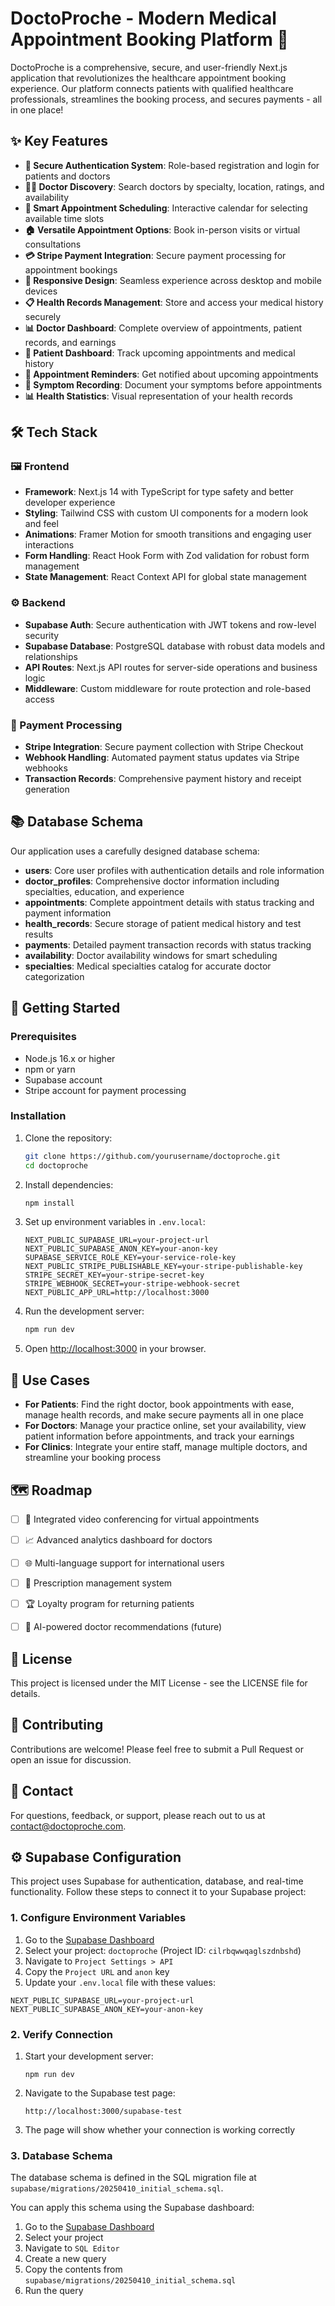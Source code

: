 # DoctoProche - Modern Medical Appointment Booking Platform 🏥

DoctoProche is a comprehensive, secure, and user-friendly Next.js application that revolutionizes the healthcare appointment booking experience. Our platform connects patients with qualified healthcare professionals, streamlines the booking process, and secures payments - all in one place!

## ✨ Key Features

- **🔐 Secure Authentication System**: Role-based registration and login for patients and doctors
- **👨‍⚕️ Doctor Discovery**: Search doctors by specialty, location, ratings, and availability
- **📅 Smart Appointment Scheduling**: Interactive calendar for selecting available time slots
- **🏠 Versatile Appointment Options**: Book in-person visits or virtual consultations
- **💳 Stripe Payment Integration**: Secure payment processing for appointment bookings
- **📱 Responsive Design**: Seamless experience across desktop and mobile devices
- **📋 Health Records Management**: Store and access your medical history securely
- **📊 Doctor Dashboard**: Complete overview of appointments, patient records, and earnings
- **📱 Patient Dashboard**: Track upcoming appointments and medical history
- **🔔 Appointment Reminders**: Get notified about upcoming appointments
- **📝 Symptom Recording**: Document your symptoms before appointments
- **📊 Health Statistics**: Visual representation of your health records

## 🛠️ Tech Stack

### 🖼️ Frontend
- **Framework**: Next.js 14 with TypeScript for type safety and better developer experience
- **Styling**: Tailwind CSS with custom UI components for a modern look and feel
- **Animations**: Framer Motion for smooth transitions and engaging user interactions
- **Form Handling**: React Hook Form with Zod validation for robust form management
- **State Management**: React Context API for global state management

### ⚙️ Backend
- **Supabase Auth**: Secure authentication with JWT tokens and row-level security
- **Supabase Database**: PostgreSQL database with robust data models and relationships
- **API Routes**: Next.js API routes for server-side operations and business logic
- **Middleware**: Custom middleware for route protection and role-based access

### 💸 Payment Processing
- **Stripe Integration**: Secure payment collection with Stripe Checkout
- **Webhook Handling**: Automated payment status updates via Stripe webhooks
- **Transaction Records**: Comprehensive payment history and receipt generation

## 📚 Database Schema

Our application uses a carefully designed database schema:

- **users**: Core user profiles with authentication details and role information
- **doctor_profiles**: Comprehensive doctor information including specialties, education, and experience
- **appointments**: Complete appointment details with status tracking and payment information
- **health_records**: Secure storage of patient medical history and test results
- **payments**: Detailed payment transaction records with status tracking
- **availability**: Doctor availability windows for smart scheduling
- **specialties**: Medical specialties catalog for accurate doctor categorization

## 🚀 Getting Started

### Prerequisites

- Node.js 16.x or higher
- npm or yarn
- Supabase account
- Stripe account for payment processing

### Installation

1. Clone the repository:
   ```bash
   git clone https://github.com/yourusername/doctoproche.git
   cd doctoproche
   ```

2. Install dependencies:
   ```bash
   npm install
   ```

3. Set up environment variables in `.env.local`:
   ```
   NEXT_PUBLIC_SUPABASE_URL=your-project-url
   NEXT_PUBLIC_SUPABASE_ANON_KEY=your-anon-key
   SUPABASE_SERVICE_ROLE_KEY=your-service-role-key
   NEXT_PUBLIC_STRIPE_PUBLISHABLE_KEY=your-stripe-publishable-key
   STRIPE_SECRET_KEY=your-stripe-secret-key
   STRIPE_WEBHOOK_SECRET=your-stripe-webhook-secret
   NEXT_PUBLIC_APP_URL=http://localhost:3000
   ```

4. Run the development server:
   ```bash
   npm run dev
   ```

5. Open [http://localhost:3000](http://localhost:3000) in your browser.

## 🌟 Use Cases

- **For Patients**: Find the right doctor, book appointments with ease, manage health records, and make secure payments all in one place
- **For Doctors**: Manage your practice online, set your availability, view patient information before appointments, and track your earnings
- **For Clinics**: Integrate your entire staff, manage multiple doctors, and streamline your booking process

## 🗺️ Roadmap


- [ ] 🎥 Integrated video conferencing for virtual appointments

- [ ] 📈 Advanced analytics dashboard for doctors
- [ ] 🌐 Multi-language support for international users
- [ ] 💊 Prescription management system
- [ ] 🏆 Loyalty program for returning patients
- [ ] 🧠 AI-powered doctor recommendations (future)

## 📄 License

This project is licensed under the MIT License - see the LICENSE file for details.

## 👥 Contributing

Contributions are welcome! Please feel free to submit a Pull Request or open an issue for discussion.

## 📧 Contact

For questions, feedback, or support, please reach out to us at contact@doctoproche.com.

## ⚙️ Supabase Configuration

This project uses Supabase for authentication, database, and real-time functionality. Follow these steps to connect it to your Supabase project:

### 1. Configure Environment Variables

1. Go to the [Supabase Dashboard](https://supabase.com/dashboard)
2. Select your project: `doctoproche` (Project ID: `cilrbqwwqaglszdnbshd`)
3. Navigate to `Project Settings > API`
4. Copy the `Project URL` and `anon` key
5. Update your `.env.local` file with these values:

```
NEXT_PUBLIC_SUPABASE_URL=your-project-url
NEXT_PUBLIC_SUPABASE_ANON_KEY=your-anon-key
```

### 2. Verify Connection

1. Start your development server:
   ```
   npm run dev
   ```
2. Navigate to the Supabase test page:
   ```
   http://localhost:3000/supabase-test
   ```
3. The page will show whether your connection is working correctly

### 3. Database Schema

The database schema is defined in the SQL migration file at `supabase/migrations/20250410_initial_schema.sql`.

You can apply this schema using the Supabase dashboard:

1. Go to the [Supabase Dashboard](https://supabase.com/dashboard)
2. Select your project
3. Navigate to `SQL Editor`
4. Create a new query
5. Copy the contents from `supabase/migrations/20250410_initial_schema.sql`
6. Run the query

